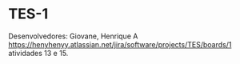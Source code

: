 # TES-1
Desenvolvedores: Giovane, Henrique A                                      
https://henyhenyy.atlassian.net/jira/software/projects/TES/boards/1 atividades 13 e 15.
